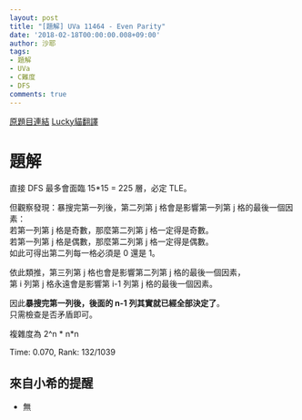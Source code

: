 ```yaml
---
layout: post
title: "[題解] UVa 11464 - Even Parity"
date: '2018-02-18T00:00:00.008+09:00'
author: 沙耶
tags:
- 題解
- UVa
- C難度
- DFS
comments: true
---
```


[原題目連結](https://uva.onlinejudge.org/index.php?option=com_onlinejudge&Itemid=8&category=24&page=show_problem&problem=2459)
[Lucky貓翻譯](http://luckycat.kshs.kh.edu.tw/homework/q11464.htm)

# 題解

直接 DFS 最多會面臨 15*15 = 225 層，必定 TLE。

但觀察發現：暴搜完第一列後，第二列第 j 格會是影響第一列第 j 格的最後一個因素：  
若第一列第 j 格是奇數，那麼第二列第 j 格一定得是奇數。  
若第一列第 j 格是偶數，那麼第二列第 j 格一定得是偶數。  
如此可得出第二列每一格必須是 0 還是 1。

依此類推，第三列第 j 格也會是影響第二列第 j 格的最後一個因素，  
第 i 列第 j 格永遠會是影響第 i-1 列第 j 格的最後一個因素。

因此**暴搜完第一列後，後面的 n-1 列其實就已經全部決定了**。  
只需檢查是否矛盾即可。

複雜度為 2^n * n*n

Time: 0.070, Rank: 132/1039

## 來自小希的提醒

- 無
